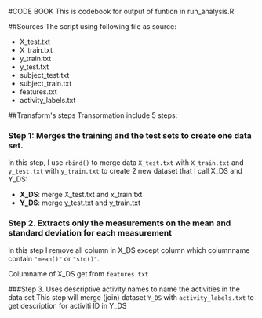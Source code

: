 #CODE BOOK
This is codebook for output of funtion in run_analysis.R

##Sources
The script using following file as source:
* X_test.txt
* X_train.txt
* y_train.txt
* y_test.txt
* subject_test.txt
* subject_train.txt
* features.txt
* activity_labels.txt

##Transform's steps
Transormation include 5 steps:

### Step 1: Merges the training and the test sets to create one data set.
In this step, I use `rbind()` to merge data `X_test.txt` with `X_train.txt` and `y_test.txt` with `y_train.txt` to create 2 new dataset that I call X_DS and Y_DS:
* **X_DS**: merge X_test.txt and x_train.txt
* **Y_DS**: merge y_test.txt and y_train.txt

### Step 2. Extracts only the measurements on the mean and standard deviation for each measurement
In this step I remove all column in X_DS except column which columnname contain `"mean()"` or `"std()"`.

Columname of X_DS get from `features.txt`

###Step 3. Uses descriptive activity names to name the activities in the data set
This step will merge (join) dataset `Y_DS` with `activity_labels.txt` to get description for activiti ID in Y_DS
